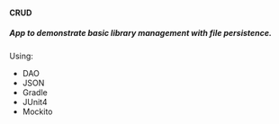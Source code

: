 #### CRUD 
##### App to demonstrate basic library management with file persistence.
Using:
- DAO
- JSON
- Gradle
- JUnit4
- Mockito
